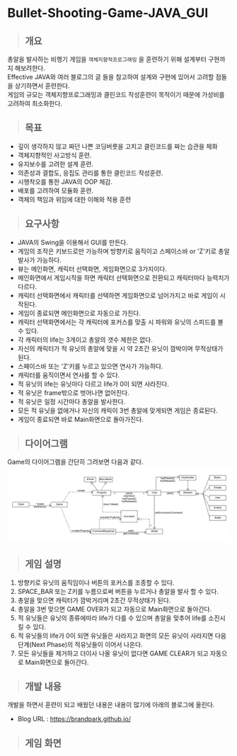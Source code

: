 # Bullet-Shooting-Game-JAVA_GUI

> ## 개요
총알을 발사하는 비행기 게임을 ```객체지향적프로그래밍``` 을 훈련하기 위해 설계부터 구현까지 해보려한다.   
Effective JAVA와 여러 블로그의 글 들을 참고하여 설계와 구현에 있어서 고려할 점들을 상기하면서 훈련한다.  
게임의 규모는 객체지향프로그래밍과 클린코드 작성훈련이 목적이기 때문에 가성비를 고려하여 최소화한다.   


> ## 목표
* 깊이 생각하지 않고 짜던 나쁜 코딩버릇을 고치고 클린코드를 짜는 습관을 체화
* 객체지향적인 사고방식 훈련.
* 유지보수를 고려한 설계 훈련.
* 의존성과 결합도, 응집도 관리를 통한 클린코드 작성훈련.
* 시행착오를 통한 JAVA의 OOP 체감.
* 배포를 고려하여 모듈화 훈련.
* 객체의 책임과 위임에 대한 이해와 적용 훈련


> ## 요구사항
* JAVA의 Swing을 이용해서 GUI를 만든다.
* 게임의 조작은 키보드로만 가능하며 방향키로 움직이고 스페이스바 or 'Z'키로 총알 발사가 가능하다.
* 뷰는 메인화면, 캐릭터 선택화면, 게임화면으로 3가지이다. 
* 메인화면에서 게임시작을 하면 캐릭터 선택화면으로 전환되고 캐릭터마다 능력치가 다르다.
* 캐릭터 선택화면에서 캐릭터를 선택하면 게임화면으로 넘어가지고 바로 게임이 시작된다. 
* 게임이 종료되면 메인화면으로 자동으로 가진다.
* 캐릭터 선택화면에서는 각 캐릭터에 포커스를 맞출 시 파워와 유닛의 스피드를 볼 수 있다.
* 각 캐릭터의 life는 3개이고 총알의 갯수 제한은 없다.
* 자신의 캐릭터가 적 유닛의 총알에 맞을 시 약 2초간 유닛이 깜박이며 무적상태가 된다. 
* 스페이스바 또는 'Z'키를 누르고 있으면 연사가 가능하다.
* 캐릭터를 움직이면서 연사를 할 수 있다.
* 적 유닛의 life는 유닛마다 다르고 life가 0이 되면 사라진다.
* 적 유닛은 frame밖으로 벗어나면 없어진다.
* 적 유닛은 일정 시간마다 총알을 발사한다.
* 모든 적 유닛을 없애거나 자신의 캐릭이 3번 총알에 맞게되면 게임은 종료된다.
* 게임이 종료되면 바로 Main화면으로 돌아가진다.


> ## 다이어그램
Game의 다이어그램을 간단히 그려보면 다음과 같다.
![diagram](./img/diagram.png)


> ## 게임 설명
1. 방향키로 유닛의 움직임이나 버튼의 포커스를 조종할 수 있다.
1. SPACE_BAR 또는 Z키를 누름으로써 버튼을 누르거나 총알을 발사 할 수 있다.
1. 총알을 맞으면 캐릭터가 깜박거리며 2초간 무적상태가 된다.
1. 총알을 3번 맞으면 GAME OVER가 되고 자동으로 Main화면으로 돌아간다.
1. 적 유닛들은 유닛의 종류에따라 life가 다를 수 있으며 총알을 맞추어 life를 소진시킬 수 있다.
1. 적 유닛들의 life가 0이 되면 유닛들은 사라지고 화면의 모든 유닛이 사라지면 다음 단계(Next Phase)의 적유닛들이 이어서 나온다.
1. 모든 유닛들을 제거하고 더이사 나올 유닛이 없다면 GAME CLEAR가 되고 자동으로 Main화면으로 돌아간다.


> ## 개발 내용
개발을 하면서 훈련이 되고 배웠던 내용은 내용이 많기에 아래의 블로그에 올린다.
* Blog URL : https://brandpark.github.io/

> ## 게임 화면
